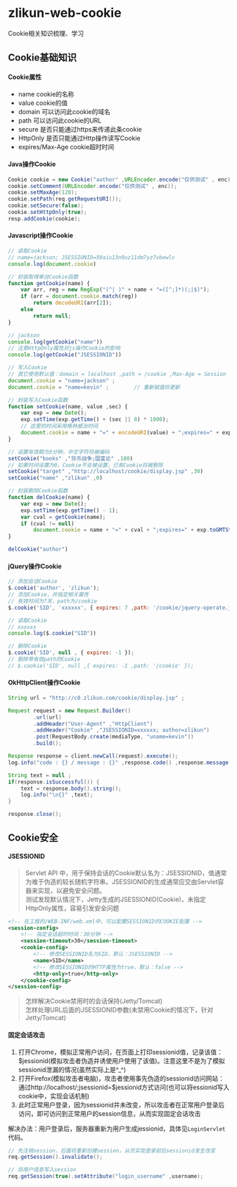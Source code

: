 # zlikun-web-cookie
Cookie相关知识梳理、学习

## Cookie基础知识

#### Cookie属性
- name cookie的名称
- value cookie的值
- domain 可以访问此cookie的域名
- path 可以访问此cookie的URL
- secure 是否只能通过https来传递此条cookie
- HttpOnly 是否只能通过Http操作读写Cookie
- expires/Max-Age cookie超时时间

#### Java操作Cookie
```java
Cookie cookie = new Cookie("author" ,URLEncoder.encode("仅供测试" , enc)) ;
cookie.setComment(URLEncoder.encode("仅供测试" , enc));
cookie.setMaxAge(120);
cookie.setPath(req.getRequestURI());
cookie.setSecure(false);
cookie.setHttpOnly(true);
resp.addCookie(cookie);
```

#### Javascript操作Cookie
```js
// 读取Cookie
// name=jackson; JSESSIONID=59aiu13n9uz11dm7yz7vbewlv
console.log(document.cookie)

// 封装取得单台Cookie函数
function getCookie(name) {
    var arr, reg = new RegExp("(^| )" + name + "=([^;]*)(;|$)");
    if (arr = document.cookie.match(reg))
        return decodeURI(arr[2]);
    else
        return null;
}

// jackson
console.log(getCookie("name"))
// 注意HttpOnly属性对js操作Cookie的影响
console.log(getCookie("JSESSIONID"))

// 写入Cookie
// 其它使用默认值：domain = localhost ,path = /cookie ,Max-Age = Session
document.cookie = "name=jackson" ;
document.cookie = "name=kevin" ;        // 重新赋值将更新

// 封装写入Cookie函数
function setCookie(name, value ,sec) {
    var exp = new Date();
    exp.setTime(exp.getTime() + (sec || 0) * 1000);
    // 这里的时间采用格林威治时间
    document.cookie = name + "=" + encodeURI(value) + ";expires=" + exp.toGMTString();
}

// 设置有效期为3分钟，中文字符将被编码
setCookie("books" ,"货币战争;国富论" ,180)
// 如果时间设置为0，Cookie不会被设置，已有Cookie将被删除
setCookie("target" ,"http://localhost/cookie/display.jsp" ,30)
setCookie("name" ,"zlikun" ,0)

// 封装删除Cookie函数
function delCookie(name) {
    var exp = new Date();
    exp.setTime(exp.getTime() - 1);
    var cval = getCookie(name);
    if (cval != null)
        document.cookie = name + "=" + cval + ";expires=" + exp.toGMTString();
}

delCookie("author")
```

#### jQuery操作Cookie
```js
// 添加会话Cookie
$.cookie('author', 'zlikun');
// 添加Cookie，并指定相关属性
// 有效时间为7天，path为/cookie
$.cookie('SID', 'xxxxxx', { expires: 7 ,path: '/cookie/jquery-operate.jsp' });

// 读取Cookie
// xxxxxx
console.log($.cookie("SID"))

// 删除Cookie
$.cookie('SID', null , { expires: -1 });
// 删除带有效path的Cookie
// $.cookie('SID', null ,{ expires: -1 ,path: '/cookie' });
```

#### OkHttpClient操作Cookie
```java
String url = "http://c0.zlikun.com/cookie/display.jsp" ;

Request request = new Request.Builder()
        .url(url)
        .addHeader("User-Agent" ,"HttpClient")
        .addHeader("Cookie" ,"JSESSIONID=xxxxxx; author=zlikun")
        .post(RequestBody.create(mediaType, "uname=kevin"))
        .build();

Response response = client.newCall(request).execute();
log.info("code : {} / message : {}" ,response.code() ,response.message());

String text = null ;
if(response.isSuccessful()) {
    text = response.body().string();
    log.info("\n{}" ,text);
}

response.close();
```

## Cookie安全

#### JSESSIONID
> Servlet API 中，用于保持会话的Cookie默认名为：JSESSIONID，值通常为难于伪造的较长随机字符串。JSESSIONID的生成通常应交由Servlet容器来实现，以避免安全问题。  
> 测试发现默认情况下，Jetty生成的JSESSIONID(Cookie)，未指定HttpOnly属性，容易引发安全问题
```xml
<!-- 在工程的/WEB-INF/web.xml中，可以配置SESSIONID的COOKIE配置 -->
<session-config>
    <!-- 指定会话超时时间：30分钟 -->
    <session-timeout>30</session-timeout>
    <cookie-config>
        <!-- 修改SESSIONID名为SID，默认：JSESSIONID -->
        <name>SID</name>
        <!-- 修改SESSIONID的HTTP属性为true，默认：false -->
        <http-only>true</http-only>
    </cookie-config>
</session-config>
```
> 怎样解决Cookie禁用时的会话保持(Jetty/Tomcat)  
> 怎样处理URL后面的JSESSIONID参数(未禁用Cookie的情况下，针对Jetty/Tomcat)

#### 固定会话攻击
1. 打开Chrome，模拟正常用户访问，在页面上打印sessionid值，记录该值：$jessionid(模拟攻击者伪造并诱使用户使用了该值)。注意这里不是为了模拟sessionid泄漏的情况(虽然实际上是^_^)
2. 打开Firefox(模拟攻击者电脑)，攻击者使用事先伪造的sessionid访问网站：通过http://localhost/;jsessionid=$jessionid方式访问(也可以将essionid写入cookie中，实现会话机制)
3. 此时正常用户登录，因为sessionid并未改变，所以攻击者在正常用户登录后访问，即可访问到正常用户的session信息，从而实现固定会话攻击

解决办法：用户登录后，服务器重新为用户生成jessionid，具体见`LoginServlet`代码。
```java
// 先注销session，后面将重新创建session，从页实现登录前后sessionid发生改变
req.getSession().invalidate();

// 将用户信息写入session
req.getSession(true).setAttribute("login_username" ,username);
```








